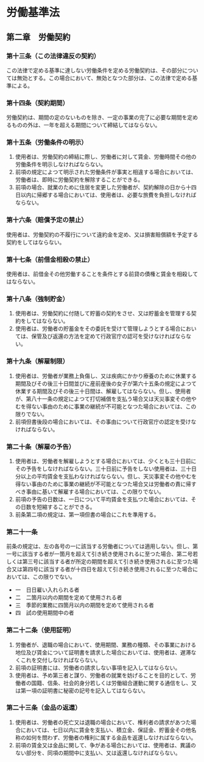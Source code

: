 # 労働基準法

## 第二章　労働契約

### 第十三条（この法律違反の契約）

この法律で定める基準に達しない労働条件を定める労働契約は、その部分については無効とする。この場合において、無効となつた部分は、この法律で定める基準による。

### 第十四条（契約期間）

労働契約は、期間の定のないものを除き、一定の事業の完了に必要な期間を定めるものの外は、一年を超える期間について締結してはならない。

### 第十五条（労働条件の明示）

1. 使用者は、労働契約の締結に際し、労働者に対して賃金、労働時間その他の労働条件を明示しなければならない。
2. 前項の規定によつて明示された労働条件が事実と相違する場合においては、労働者は、即時に労働契約を解除することができる。
3. 前項の場合、就業のために住居を変更した労働者が、契約解除の日から十四日以内に帰郷する場合においては、使用者は、必要な旅費を負担しなければならない。

### 第十六条（賠償予定の禁止）

使用者は、労働契約の不履行について違約金を定め、又は損害賠償額を予定する契約をしてはならない。

### 第十七条（前借金相殺の禁止）

使用者は、前借金その他労働することを条件とする前貸の債権と賃金を相殺してはならない。

### 第十八条（強制貯金）

1. 使用者は、労働契約に付随して貯蓄の契約をさせ、又は貯蓄金を管理する契約をしてはならない。
2. 使用者は、労働者の貯蓄金をその委託を受けて管理しようとする場合においては、保管及び返還の方法を定めて行政官庁の認可を受けなければならない。

### 第十九条（解雇制限）

1. 使用者は、労働者が業務上負傷し、又は疾病にかかり療養のために休業する期間及びその後三十日間並びに産前産後の女子が第六十五条の規定によつて休業する期間及びその後三十日間は、解雇してはならない。但し、使用者が、第八十一条の規定によつて打切補償を支払う場合又は天災事変その他やむを得ない事由のために事業の継続が不可能となつた場合においては、この限りでない。
2. 前項但書後段の場合においては、その事由について行政官庁の認定を受けなければならない。

### 第二十条（解雇の予告）

1. 使用者は、労働者を解雇しようとする場合においては、少くとも三十日前にその予告をしなければならない。三十日前に予告をしない使用者は、三十日分以上の平均賃金を支払わなければならない。但し、天災事変その他やむを得ない事由のために事業の継続が不可能となつた場合又は労働者の責に帰すべき事由に基いて解雇する場合においては、この限りでない。
2. 前項の予告の日数は、一日について平均賃金を支払つた場合においては、その日数を短縮することができる。
3. 前条第二項の規定は、第一項但書の場合にこれを準用する。

### 第二十一条

前条の規定は、左の各号の一に該当する労働者については適用しない。但し、第一号に該当する者が一箇月を超えて引き続き使用されるに至つた場合、第二号若しくは第三号に該当する者が所定の期間を超えて引き続き使用されるに至つた場合又は第四号に該当する者が十四日を超えて引き続き使用されるに至つた場合においては、この限りでない。

- 一　日日雇い入れられる者
- 二　二箇月以内の期間を定めて使用される者
- 三　季節的業務に四箇月以内の期間を定めて使用される者
- 四　試の使用期間中の者

### 第二十二条（使用証明）

1. 労働者が、退職の場合において、使用期間、業務の種類、その事業における地位及び賃金について証明書を請求した場合においては、使用者は、遅滞なくこれを交付しなければならない。
2. 前項の証明書には、労働者の請求しない事項を記入してはならない。
3. 使用者は、予め第三者と謀り、労働者の就業を妨げることを目的として、労働者の国籍、信条、社会的身分若しくは労働組合運動に関する通信をし、又は第一項の証明書に秘密の記号を記入してはならない。

### 第二十三条（金品の返還）

1. 使用者は、労働者の死亡又は退職の場合において、権利者の請求があつた場合においては、七日以内に賃金を支払い、積立金、保証金、貯蓄金その他名称の如何を問わず、労働者の権利に属する金品を返還しなければならない。
2. 前項の賃金又は金品に関して、争がある場合においては、使用者は、異議のない部分を、同項の期間中に支払い、又は返還しなければならない。
